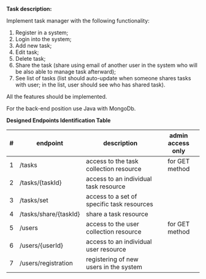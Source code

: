 **Task description:**

Implement task manager with the following functionality:

1. Register in a system;
2. Login into the system;
3. Add new task;
4. Edit task;
5. Delete task;
6. Share the task (share using email of another user in the system who will be also able to manage task afterward);
7. See list of tasks (list should auto-update when someone shares tasks with user; in the list, user should see who has shared task).

All the features should be implemented.

For the back-end position use Java with MongoDb.


**Designed Endpoints Identification Table**

| **#** | **endpoint**                   | **description**                            | **admin access only** |         
| :---: | ------------------------------ | ------------------------------------------ | :-------------------: |
|   1   | /tasks                         | access to the task collection resource     |    for GET method     |
|   2   | /tasks/{taskId}                | access to an individual task resource      |                       |
|   3   | /tasks/set                     | access to a set of specific task resources |                       |
|   4   | /tasks/share/{taskId}          | share a task resource                      |                       | 
|   5   | /users                         | access to the user collection resource     |    for GET method     |
|   6   | /users/{userId}                | access to an individual user resource      |                       |
|   7   | /users/registration            | registering of new users in the system     |                       |


